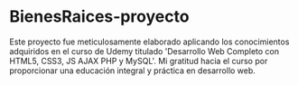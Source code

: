# BienesRaices-proyecto

Este proyecto fue meticulosamente elaborado aplicando los conocimientos adquiridos en el curso de Udemy titulado 'Desarrollo Web Completo con HTML5, CSS3, JS AJAX PHP y MySQL'. Mi gratitud hacia el curso por proporcionar una educación integral y práctica en desarrollo web.
